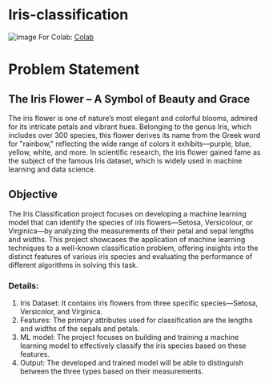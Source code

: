# Iris-classification
![image](https://github.com/user-attachments/assets/1b73b7c6-f0ae-42ef-aaee-1da5f29d3d73)
For Colab: [Colab](https://colab.research.google.com/drive/1rOxP_K7_b7AG-_n7sonik_OieUTHZrrL?usp=drive_link)
# Problem Statement
## **The Iris Flower – A Symbol of Beauty and Grace**
The iris flower is one of nature’s most elegant and colorful blooms, admired for its intricate petals and vibrant hues. Belonging to the genus Iris, which includes over 300 species, this flower derives its name from the Greek word for "rainbow," reflecting the wide range of colors it exhibits—purple, blue, yellow, white, and more. In scientific research, the iris flower gained fame as the subject of the famous Iris dataset, which is widely used in machine learning and data science.
## Objective
The Iris Classification project focuses on developing a machine learning model that can identify the species of iris flowers—Setosa, Versicolour, or Virginica—by analyzing the measurements of their petal and sepal lengths and widths. This project showcases the application of machine learning techniques to a well-known classification problem, offering insights into the distinct features of various iris species and evaluating the performance of different algorithms in solving this task.
### Details:
1. Iris Dataset: It contains iris flowers from three specific species—Setosa, Versicolor, and Virginica.
2. Features: The primary attributes used for classification are the lengths and widths of the sepals and petals.
3. ML model:  The project focuses on building and training a machine learning model to effectively classify the iris species based on these features.
4. Output: The developed and trained model will be able to distinguish between the three types based on their measurements.
